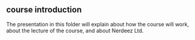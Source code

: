 ## course introduction

The presentation in this folder will explain about how the course will work, about the lecture of the course, and about Nerdeez Ltd.